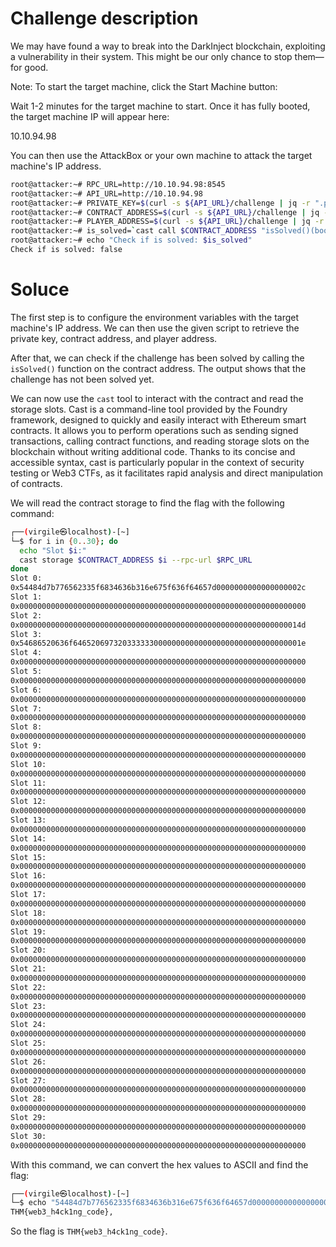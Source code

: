 # Challenge description

We may have found a way to break into the DarkInject blockchain, exploiting a vulnerability in their system. This might be our only chance to stop them—for good.

Note: To start the target machine, click the Start Machine button:

Wait 1-2 minutes for the target machine to start. Once it has fully booted, the target machine IP will appear here:

10.10.94.98

You can then use the AttackBox or your own machine to attack the target machine's IP address.

```sh
root@attacker:~# RPC_URL=http://10.10.94.98:8545
root@attacker:~# API_URL=http://10.10.94.98
root@attacker:~# PRIVATE_KEY=$(curl -s ${API_URL}/challenge | jq -r ".player_wallet.private_key")
root@attacker:~# CONTRACT_ADDRESS=$(curl -s ${API_URL}/challenge | jq -r ".contract_address")
root@attacker:~# PLAYER_ADDRESS=$(curl -s ${API_URL}/challenge | jq -r ".player_wallet.address")
root@attacker:~# is_solved=`cast call $CONTRACT_ADDRESS "isSolved()(bool)" --rpc-url ${RPC_URL}`
root@attacker:~# echo "Check if is solved: $is_solved"
Check if is solved: false
```     

# Soluce

The first step is to configure the environment variables with the target machine's IP address. We can then use the given script to retrieve the private key, contract address, and player address.

After that, we can check if the challenge has been solved by calling the `isSolved()` function on the contract address. The output shows that the challenge has not been solved yet.

We can now use the `cast` tool to interact with the contract and read the storage slots.
Cast is a command-line tool provided by the Foundry framework, designed to quickly and easily interact with Ethereum smart contracts. It allows you to perform operations such as sending signed transactions, calling contract functions, and reading storage slots on the blockchain without writing additional code. Thanks to its concise and accessible syntax, cast is particularly popular in the context of security testing or Web3 CTFs, as it facilitates rapid analysis and direct manipulation of contracts.

We will read the contract storage to find the flag with the following command:

```sh
┌──(virgile㉿localhost)-[~]
└─$ for i in {0..30}; do
  echo "Slot $i:"
  cast storage $CONTRACT_ADDRESS $i --rpc-url $RPC_URL
done
Slot 0:
0x54484d7b776562335f6834636b316e675f636f64657d0000000000000000002c
Slot 1:
0x0000000000000000000000000000000000000000000000000000000000000000
Slot 2:
0x000000000000000000000000000000000000000000000000000000000000014d
Slot 3:
0x54686520636f646520697320333333000000000000000000000000000000001e
Slot 4:
0x0000000000000000000000000000000000000000000000000000000000000000
Slot 5:
0x0000000000000000000000000000000000000000000000000000000000000000
Slot 6:
0x0000000000000000000000000000000000000000000000000000000000000000
Slot 7:
0x0000000000000000000000000000000000000000000000000000000000000000
Slot 8:
0x0000000000000000000000000000000000000000000000000000000000000000
Slot 9:
0x0000000000000000000000000000000000000000000000000000000000000000
Slot 10:
0x0000000000000000000000000000000000000000000000000000000000000000
Slot 11:
0x0000000000000000000000000000000000000000000000000000000000000000
Slot 12:
0x0000000000000000000000000000000000000000000000000000000000000000
Slot 13:
0x0000000000000000000000000000000000000000000000000000000000000000
Slot 14:
0x0000000000000000000000000000000000000000000000000000000000000000
Slot 15:
0x0000000000000000000000000000000000000000000000000000000000000000
Slot 16:
0x0000000000000000000000000000000000000000000000000000000000000000
Slot 17:
0x0000000000000000000000000000000000000000000000000000000000000000
Slot 18:
0x0000000000000000000000000000000000000000000000000000000000000000
Slot 19:
0x0000000000000000000000000000000000000000000000000000000000000000
Slot 20:
0x0000000000000000000000000000000000000000000000000000000000000000
Slot 21:
0x0000000000000000000000000000000000000000000000000000000000000000
Slot 22:
0x0000000000000000000000000000000000000000000000000000000000000000
Slot 23:
0x0000000000000000000000000000000000000000000000000000000000000000
Slot 24:
0x0000000000000000000000000000000000000000000000000000000000000000
Slot 25:
0x0000000000000000000000000000000000000000000000000000000000000000
Slot 26:
0x0000000000000000000000000000000000000000000000000000000000000000
Slot 27:
0x0000000000000000000000000000000000000000000000000000000000000000
Slot 28:
0x0000000000000000000000000000000000000000000000000000000000000000
Slot 29:
0x0000000000000000000000000000000000000000000000000000000000000000
Slot 30:
0x0000000000000000000000000000000000000000000000000000000000000000
```

With this command, we can convert the hex values to ASCII and find the flag:

```sh
┌──(virgile㉿localhost)-[~]
└─$ echo "54484d7b776562335f6834636b316e675f636f64657d0000000000000000002c" | xxd -r -p
THM{web3_h4ck1ng_code},
```

So the flag is `THM{web3_h4ck1ng_code}`.